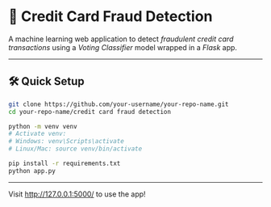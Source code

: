 # 🚀 Credit Card Fraud Detection

A machine learning web application to detect *fraudulent credit card transactions* using a *Voting Classifier* model wrapped in a *Flask* app.

---

## 🛠 Quick Setup

```bash
git clone https://github.com/your-username/your-repo-name.git
cd your-repo-name/credit card fraud detection

python -m venv venv
# Activate venv:
# Windows: venv\Scripts\activate
# Linux/Mac: source venv/bin/activate

pip install -r requirements.txt
python app.py

```
---

Visit http://127.0.0.1:5000/ to use the app!
